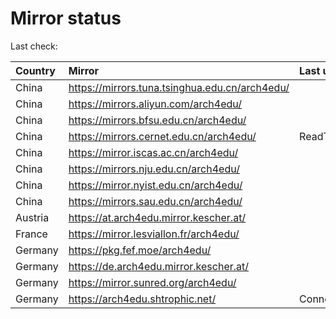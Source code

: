 <script src="./time.js"></script>
# Mirror status
Last check: <script type="text/javascript">localize(1752890845.1643066);</script>

|Country|Mirror|Last update|
|:------|:-----|:----------|
|China|https://mirrors.tuna.tsinghua.edu.cn/arch4edu/|<script type="text/javascript">localize(1752864595);</script>|
|China|https://mirrors.aliyun.com/arch4edu/|<script type="text/javascript">localize(1752864595);</script>|
|China|https://mirrors.bfsu.edu.cn/arch4edu/|<script type="text/javascript">localize(1752864595);</script>|
|China|https://mirrors.cernet.edu.cn/arch4edu/|ReadTimeout|
|China|https://mirror.iscas.ac.cn/arch4edu/|<script type="text/javascript">localize(1752864595);</script>|
|China|https://mirrors.nju.edu.cn/arch4edu/|<script type="text/javascript">localize(1752821473);</script>|
|China|https://mirror.nyist.edu.cn/arch4edu/|<script type="text/javascript">localize(1752864595);</script>|
|China|https://mirrors.sau.edu.cn/arch4edu/|<script type="text/javascript">localize(1752259981);</script>|
|Austria|https://at.arch4edu.mirror.kescher.at/|<script type="text/javascript">localize(1752864595);</script>|
|France|https://mirror.lesviallon.fr/arch4edu/|<script type="text/javascript">localize(1752864595);</script>|
|Germany|https://pkg.fef.moe/arch4edu/|<script type="text/javascript">localize(1752864595);</script>|
|Germany|https://de.arch4edu.mirror.kescher.at/|<script type="text/javascript">localize(1752864595);</script>|
|Germany|https://mirror.sunred.org/arch4edu/|<script type="text/javascript">localize(1752864595);</script>|
|Germany|https://arch4edu.shtrophic.net/|ConnectionError|

<script src="./tablefilter/tablefilter.js"></script>
<script src="./table.js"></script>